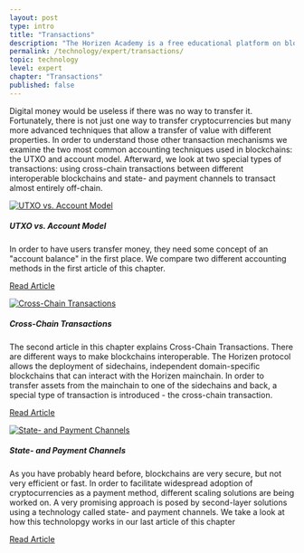 ```yaml
---
layout: post
type: intro
title: "Transactions"
description: "The Horizen Academy is a free educational platform on blockchain technology, cryptocurrency, and privacy. This chapter is is not available yet. We add content frequently, sign up for our newsletter for notifications when it's released."
permalink: /technology/expert/transactions/
topic: technology
level: expert
chapter: "Transactions"
published: false
---
```


Digital money would be useless if there was no way to transfer it. Fortunately, there is not just one way to transfer cryptocurrencies but many more advanced techniques that allow a transfer of value with different properties. In order to understand those other transaction mechanisms we examine the two most common accounting techniques used in blockchains: the UTXO and account model. Afterward, we look at two special types of transactions: using cross-chain transactions between different interoperable blockchains and state- and payment channels to transact almost entirely off-chain.

<div class="row mt-5">
    <div class="col-md-3">
        <a href="{{ site.baseurl }}{% post_url /technology/expert/2022-04-02-utxo-vs-account-model %}">
            <img src="/assets/post_files/technology/expert/4.0-txs/utxo-vs-account.png" alt="UTXO vs. Account Model" />
        </a>
    </div>
    <div class="col-md-9">
        <h5 class="intro-article-title">UTXO vs. Account Model</h5>
        <p class="mb-1">
            In order to have users transfer money, they need some concept of an "account balance" in the first place. We compare two different accounting methods in the first article of this chapter.
        </p>
        <p class="mb-0">
            <a class="font-weight-bold" href="{{ site.baseurl }}{% post_url /technology/expert/2022-04-02-utxo-vs-account-model %}">Read Article</a>
        </p>
    </div>
</div>

<div class="row mt-5">
    <div class="col-md-3">
        <a href="{{ site.baseurl }}{% post_url /technology/expert/2022-04-03-cross-chain-transactions %}">
            <img src="/assets/post_files/technology/expert/4.0-txs/htlcs.png" alt="Cross-Chain Transactions" />
        </a>
    </div>
    <div class="col-md-9">
        <h5 class="intro-article-title">Cross-Chain Transactions</h5>
        <p class="mb-1">
            The second article in this chapter explains Cross-Chain Transactions. There are different ways to make blockchains interoperable. The Horizen protocol allows the deployment of sidechains, independent domain-specific blockchains that can interact with the Horizen mainchain. In order to transfer assets from the mainchain to one of the sidechains and back, a special type of transaction is introduced - the cross-chain transaction.
        </p>
        <p class="mb-0">
            <a class="font-weight-bold" href="{{ site.baseurl }}{% post_url /technology/expert/2022-04-03-cross-chain-transactions %}">Read Article</a>
        </p>
    </div>
</div>

<div class="row mt-5">
    <div class="col-md-3">
        <a href="{{ site.baseurl }}{% post_url /technology/expert/2022-04-04-state-and-payment-channels %}">
            <img src="/assets/post_files/technology/expert/4.0-txs/statechannels.png" alt="State- and Payment Channels" />
        </a>
    </div>
    <div class="col-md-9">
        <h5 class="intro-article-title">State- and Payment Channels</h5>
        <p class="mb-1">
            As you have probably heard before, blockchains are very secure, but not very efficient or fast. In order to facilitate widespread adoption of cryptocurrencies as a payment method, different scaling solutions are being worked on. A very promising approach is posed by second-layer solutions using a technology called state- and payment channels. We take a look at how this technolopgy works in our last article of this chapter
        </p>
        <p class="mb-0">
            <a class="font-weight-bold" href="{{ site.baseurl }}{% post_url /technology/expert/2022-04-04-state-and-payment-channels %}">Read Article</a>
        </p>
    </div>
</div>
